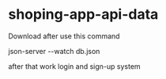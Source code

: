 # shoping-app-api-data

Download after use this command

json-server --watch db.json

after that work login and sign-up system
